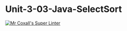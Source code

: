 # Unit-3-03-Java-SelectSort
[![Mr Coxall's Super Linter](https://github.com/ICS4U-Programming-NoahS/Unit-3-03-Java-SelectSort/workflows/Mr%20Coxall's%20Super%20Linter/badge.svg)](https://github.com/ICS4U-Programming-NoahS/Unit-3-03-Java-SelectSort/actions/)
